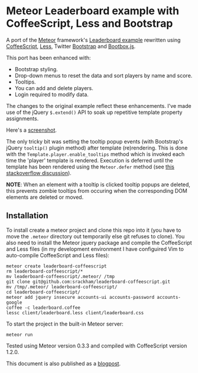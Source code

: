 # Meteor Leaderboard example with CoffeeScript, Less and Bootstrap

A port of the [Meteor](http://meteor.com/) framework's [Leaderboard
example](http://meteor.com/examples/leaderboard) rewritten using
[CoffeeScript](http://coffeescript.org/), [Less](http://lesscss.org/), Twitter
[Bootstrap](http://twitter.github.com/bootstrap/) and
[Bootbox.js](http://bootboxjs.com/).

This port has been enhanced with:

- Bootstrap styling.
- Drop-down menus to reset the data and sort players by name and score.
- Tooltips.
- You can add and delete players.
- Login required to modify data.

The changes to the original example reflect these enhancements.  I've made use
of the jQuery `$.extend()` API to soak up repetitive template property
assignments.

Here's a
[screenshot](https://github.com/srackham/leaderboard-coffeescript/blob/master/screenshot.png).

The only tricky bit was setting the tooltip popup events (with Bootstrap's
jQuery `tooltip()` plugin method) after template (re)rendering. This is done
with the `Template.player.enable_tooltips` method which is invoked each time
the 'player' template is rendered.  Execution is deferred until the template
has been rendered using the `Meteor.defer` method (see [this stackoverflow discussion](http://stackoverflow.com/questions/10109788/callback-after-the-dom-was-updated-in-meteor-js)).

**NOTE**: When an element with a tooltip is clicked tooltip popups are deleted,
this prevents zombie tooltips from occuring when the corresponding DOM elements
are deleted or moved.

## Installation
To install create a meteor  project and clone this repo into it (you have to
move the `.meteor` directory out temporarily else git refuses to clone). You
also need to install the Meteor jquery package and compile the CoffeeScript and
Less files (in my development environment I have configuired Vim to
auto-compile CoffeeScript and Less files):

    meteor create leaderboard-coffeescript
    rm leaderboard-coffeescript/*
    mv leaderboard-coffeescript/.meteor/ /tmp
    git clone git@github.com:srackham/leaderboard-coffeescript.git
    mv /tmp/.meteor/ leaderboard-coffeescript/
    cd leaderboard-coffeescript/
    meteor add jquery insecure accounts-ui accounts-password accounts-google
    coffee -c leaderboard.coffee
    lessc client/leaderboard.less client/leaderboard.css

To start the project in the built-in Meteor server:

    meteor run

Tested using Meteor version 0.3.3 and compiled with CoffeeScript version 1.2.0.

This document is also published as a
[blogpost](https://srackham.wordpress.com/2012/04/22/meteor-leaderboard-with-coffeescript-less-and-bootstrap/).


